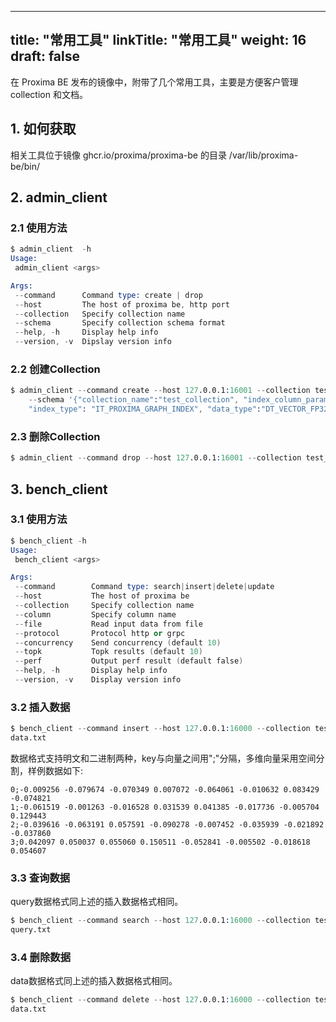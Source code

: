 
---
title: "常用工具"
linkTitle: "常用工具"
weight: 16
draft: false
---


在 Proxima BE 发布的镜像中，附带了几个常用工具，主要是方便客户管理 collection 和文档。



## 1. 如何获取

相关工具位于镜像 ghcr.io/proxima/proxima-be 的目录 /var/lib/proxima-be/bin/

## 2. admin_client

### 2.1 使用方法

```s
$ admin_client  -h
Usage:
 admin_client <args>

Args:
 --command      Command type: create | drop
 --host         The host of proxima be, http port
 --collection   Specify collection name
 --schema       Specify collection schema format
 --help, -h     Display help info
 --version, -v  Dipslay version info
```



### 2.2 创建Collection

```s
$ admin_client --command create --host 127.0.0.1:16001 --collection test_collection \
    --schema '{"collection_name":"test_collection", "index_column_params":[{"column_name":"test_column", 
    "index_type": "IT_PROXIMA_GRAPH_INDEX", "data_type":"DT_VECTOR_FP32", "dimension":8}]}'
```



### 2.3 删除Collection

```s
$ admin_client --command drop --host 127.0.0.1:16001 --collection test_collection
```



## 3. bench_client

### 3.1 使用方法

```s
$ bench_client -h
Usage:
 bench_client <args>

Args:
 --command        Command type: search|insert|delete|update
 --host           The host of proxima be
 --collection     Specify collection name
 --column         Specify column name
 --file           Read input data from file
 --protocol       Protocol http or grpc
 --concurrency    Send concurrency (default 10)
 --topk           Topk results (default 10)
 --perf           Output perf result (default false)
 --help, -h       Display help info
 --version, -v    Display version info
```



### 3.2 插入数据

```s
$ bench_client --command insert --host 127.0.0.1:16000 --collection test_collection --column test_column --file 
data.txt
```



数据格式支持明文和二进制两种，key与向量之间用";"分隔，多维向量采用空间分割，样例数据如下:

```
0;-0.009256 -0.079674 -0.070349 0.007072 -0.064061 -0.010632 0.083429 -0.074821
1;-0.061519 -0.001263 -0.016528 0.031539 0.041385 -0.017736 -0.005704 0.129443
2;-0.039616 -0.063191 0.057591 -0.090278 -0.007452 -0.035939 -0.021892 -0.037860
3;0.042097 0.050037 0.055060 0.150511 -0.052841 -0.005502 -0.018618 0.054607
```



### 3.3 查询数据

query数据格式同上述的插入数据格式相同。

```s
$ bench_client --command search --host 127.0.0.1:16000 --collection test_collection --column test_column --file 
query.txt
```



### 3.4 删除数据

data数据格式同上述的插入数据格式相同。

```s
$ bench_client --command delete --host 127.0.0.1:16000 --collection test_collection --column test_column --file 
data.txt
```

